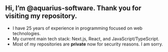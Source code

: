 ## Hi, I’m @aquarius-software. Thank you for visiting my repository.
- I have 25 years of experience in programming focused on web technologies.
- My current main tech stack: Next.js, React, and JavaScript/TypeScript.
- Most of my repositories are **private** now for security reasons. I am sorry.
<!---
aquarius-software/aquarius-software is a ✨ special ✨ repository because its `README.md` (this file) appears on your GitHub profile.
You can click the Preview link to take a look at your changes.
--->
